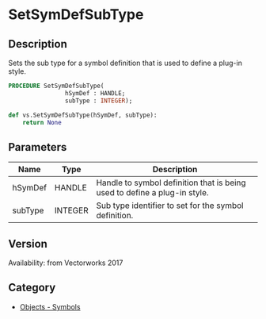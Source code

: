 # SetSymDefSubType

## Description
Sets the sub type for a symbol definition that is used to define a plug-in style.

```pascal
PROCEDURE SetSymDefSubType(
				hSymDef : HANDLE;
				subType : INTEGER);
```

```python
def vs.SetSymDefSubType(hSymDef, subType):
    return None
```

## Parameters
|Name|Type|Description|
|---|---|---|
|hSymDef|HANDLE|Handle to symbol definition that is being used to define a plug-in style.|
|subType|INTEGER|Sub type identifier to set for the symbol definition.|

## Version
Availability: from Vectorworks 2017

## Category
* [Objects - Symbols](../Categories/Objects%20-%20Symbols.md)

